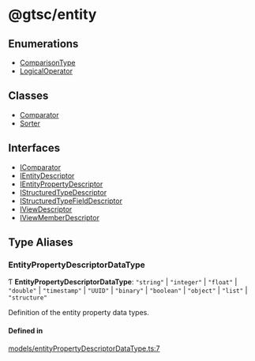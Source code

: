 # @gtsc/entity

## Enumerations

- [ComparisonType](enums/ComparisonType.md)
- [LogicalOperator](enums/LogicalOperator.md)

## Classes

- [Comparator](classes/Comparator.md)
- [Sorter](classes/Sorter.md)

## Interfaces

- [IComparator](interfaces/IComparator.md)
- [IEntityDescriptor](interfaces/IEntityDescriptor.md)
- [IEntityPropertyDescriptor](interfaces/IEntityPropertyDescriptor.md)
- [IStructuredTypeDescriptor](interfaces/IStructuredTypeDescriptor.md)
- [IStructuredTypeFieldDescriptor](interfaces/IStructuredTypeFieldDescriptor.md)
- [IViewDescriptor](interfaces/IViewDescriptor.md)
- [IViewMemberDescriptor](interfaces/IViewMemberDescriptor.md)

## Type Aliases

### EntityPropertyDescriptorDataType

Ƭ **EntityPropertyDescriptorDataType**: `"string"` \| `"integer"` \| `"float"` \| `"double"` \| `"timestamp"` \| `"UUID"` \| `"binary"` \| `"boolean"` \| `"object"` \| `"list"` \| `"structure"`

Definition of the entity property data types.

#### Defined in

[models/entityPropertyDescriptorDataType.ts:7](https://github.com/gtscio/framework/blob/51767d6/packages/entity/src/models/entityPropertyDescriptorDataType.ts#L7)
